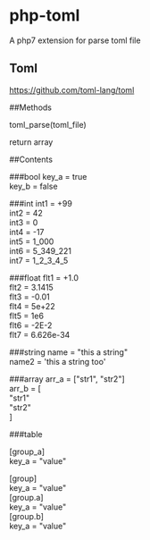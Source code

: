 # php-toml
A php7 extension for parse toml file

## Toml
https://github.com/toml-lang/toml   

##Methods

toml_parse(toml_file)  

return array   

##Contents

###bool
key_a = true   
key_b = false   

###int
int1 = +99   
int2 = 42   
int3 = 0   
int4 = -17   
int5 = 1_000   
int6 = 5_349_221   
int7 = 1_2_3_4_5   

###float
flt1 = +1.0   
flt2 = 3.1415   
flt3 = -0.01   
flt4 = 5e+22   
flt5 = 1e6   
flt6 = -2E-2   
flt7 = 6.626e-34   

###string
name = "this a string"   
name2 = 'this a string too'   

###array
arr_a = ["str1", "str2"]   
arr_b = [   
   "str1"   
   "str2"   
]   


###table

[group_a]   
key_a = "value"   

[group]   
  key_a = "value"   
  [group.a]   
  key_a = "value"  
  [group.b]   
  key_a = "value"  

